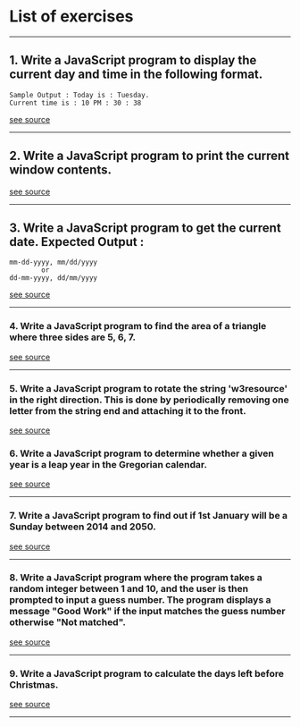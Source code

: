 # List of exercises
___
##  1. Write a JavaScript program to display the current day and time in the following format.
```
Sample Output : Today is : Tuesday.
Current time is : 10 PM : 30 : 38
```
[see source](https://github.com/matyo82/learn-js/tree/main/exercise-1)
___
## 2. Write a JavaScript program to print the current window contents.
[see source](https://github.com/matyo82/learn-js/tree/main/exercise-2)
___
## 3. Write a JavaScript program to get the current date. Expected Output :
```
mm-dd-yyyy, mm/dd/yyyy 
        or 
dd-mm-yyyy, dd/mm/yyyy
```
[see source](https://github.com/matyo82/learn-js/tree/main/exercise-3)
___
### 4. Write a JavaScript program to find the area of a triangle where three sides are 5, 6, 7.
[see source](https://github.com/matyo82/learn-js/tree/main/exercise-4)
___
### 5. Write a JavaScript program to rotate the string 'w3resource' in the right direction. This is done by periodically removing one letter from the string end and attaching it to the front.
[see source](https://github.com/matyo82/learn-js/tree/main/exercise-5)
### 6. Write a JavaScript program to determine whether a given year is a leap year in the Gregorian calendar.
[see source](https://github.com/matyo82/learn-js/tree/main/exercise-6)
___
### 7. Write a JavaScript program to find out if 1st January will be a Sunday between 2014 and 2050.
[see source](https://github.com/matyo82/learn-js/tree/main/exercise-7)
___
### 8. Write a JavaScript program where the program takes a random integer between 1 and 10, and the user is then prompted to input a guess number. The program displays a message "Good Work" if the input matches the guess number otherwise "Not matched".
[see source](https://github.com/matyo82/learn-js/tree/main/exercise-8)
___
### 9. Write a JavaScript program to calculate the days left before Christmas.
[see source](https://github.com/matyo82/learn-js/tree/main/exercise-9)
___
